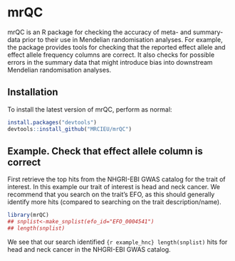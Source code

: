
<!-- README.md is generated from README.Rmd. Please edit that file -->

# mrQC

<!-- badges: start -->

<!-- badges: end -->

mrQC is an R package for checking the accuracy of meta- and summary-data
prior to their use in Mendelian randomisation analyses. For example, the
package provides tools for checking that the reported effect allele and
effect allele frequency columns are correct. It also checks for possible
errors in the summary data that might introduce bias into downstream
Mendelian randomisation analyses.

## Installation

To install the latest version of mrQC, perform as normal:

``` r
install.packages("devtools")
devtools::install_github("MRCIEU/mrQC")
```

## Example. Check that effect allele column is correct

First retrieve the top hits from the NHGRI-EBI GWAS catalog for the
trait of interest. In this example our trait of interest is head and
neck cancer. We recommend that you search on the trait’s EFO, as this
should generally identify more hits (compared to searching on the trait
description/name).

``` r
library(mrQC)
## snplist<-make_snplist(efo_id="EFO_0004541")
## length(snplist)
```

We see that our search identified `{r example_hnc} length(snplist)` hits
for head and neck cancer in the NHGRI-EBI GWAS catalog.
